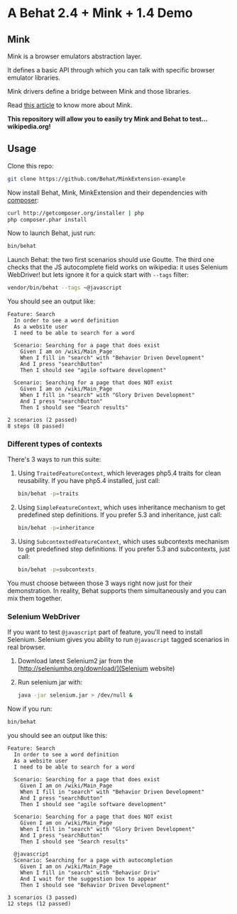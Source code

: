 # A Behat 2.4 + Mink + 1.4 Demo

## Mink

Mink is a browser emulators abstraction layer.

It defines a basic API through which you can talk with specific browser emulator libraries.

Mink drivers define a bridge between Mink and those libraries.

Read [this article](http://knplabs.com/en/blog/one-mink-to-rule-them-all) to know more about Mink.

**This repository will allow you to easily try Mink and Behat to test… wikipedia.org!**

## Usage 

Clone this repo:

``` bash
git clone https://github.com/Behat/MinkExtension-example
```

Now install Behat, Mink, MinkExtension and their dependencies with [composer](http://getcomposer.org/):

``` bash
curl http://getcomposer.org/installer | php
php composer.phar install
```

Now to launch Behat, just run:

``` bash
bin/behat
```

Launch Behat: the two first scenarios should use Goutte.
The third one checks that the JS autocomplete field works on wikipedia: it uses Selenium WebDriver!
but lets ignore it for a quick start with `--tags` filter:

``` bash
vendor/bin/behat --tags ~@javascript
```

You should see an output like:

``` gherkin
Feature: Search
  In order to see a word definition
  As a website user
  I need to be able to search for a word

  Scenario: Searching for a page that does exist
    Given I am on /wiki/Main_Page
    When I fill in "search" with "Behavior Driven Development"
    And I press "searchButton"
    Then I should see "agile software development"

  Scenario: Searching for a page that does NOT exist
    Given I am on /wiki/Main_Page
    When I fill in "search" with "Glory Driven Development"
    And I press "searchButton"
    Then I should see "Search results"

2 scenarios (2 passed)
8 steps (8 passed)
```

### Different types of contexts

There's 3 ways to run this suite:

1. Using `TraitedFeatureContext`, which leverages php5.4 traits
   for clean reusability. If you have php5.4 installed, just call:

   ``` bash
   bin/behat -p=traits
   ```

2. Using `SimpleFeatureContext`, which uses inheritance mechanism to
   get predefined step definitions. If you prefer 5.3 and inheritance, just call:

   ``` bash
   bin/behat -p=inheritance
   ```

3. Using `SubcontextedFeatureContext`, which uses subcontexts mechanism to
   get predefined step definitions. If you prefer 5.3 and subcontexts, just call:

   ``` bash
   bin/behat -p=subcontexts
   ```

You must choose between those 3 ways right now just for their demonstration. In reality,
Behat supports them simultaneously and you can mix them together.

### Selenium WebDriver

If you want to test `@javascript` part of feature, you'll need to install Selenium.
Selenium gives you ability to run `@javascript` tagged scenarios in real browser.

1. Download latest Selenium2 jar from the [http://seleniumhq.org/download/](Selenium website)
2. Run selenium jar with:

    ``` bash
    java -jar selenium.jar > /dev/null &
    ```

Now if you run:

``` bash
bin/behat
```

you should see an output like this:

``` gherkin
Feature: Search
  In order to see a word definition
  As a website user
  I need to be able to search for a word

  Scenario: Searching for a page that does exist
    Given I am on /wiki/Main_Page
    When I fill in "search" with "Behavior Driven Development"
    And I press "searchButton"
    Then I should see "agile software development"

  Scenario: Searching for a page that does NOT exist
    Given I am on /wiki/Main_Page
    When I fill in "search" with "Glory Driven Development"
    And I press "searchButton"
    Then I should see "Search results"

  @javascript
  Scenario: Searching for a page with autocompletion
    Given I am on /wiki/Main_Page
    When I fill in "search" with "Behavior Driv"
    And I wait for the suggestion box to appear
    Then I should see "Behavior Driven Development"

3 scenarios (3 passed)
12 steps (12 passed)
```
